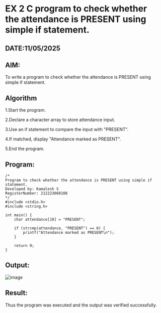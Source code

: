 # EX 2 C program to check whether the attendance is PRESENT using simple if statement.
## DATE:11/05/2025
## AIM:
To write a program to check whether the attendance is PRESENT using simple if statement.

## Algorithm
1.Start the program.

2.Declare a character array to store attendance input.

3.Use an if statement to compare the input with "PRESENT".

4.If matched, display "Attendance marked as PRESENT".

5.End the program. 

## Program:
```
/*
Program to check whether the attendance is PRESENT using simple if statement.
Developed by: Kamalesh S
RegisterNumber: 212223060108  
*/
#include <stdio.h>
#include <string.h>

int main() {
    char attendance[10] = "PRESENT";
    
    if (strcmp(attendance, "PRESENT") == 0) {
        printf("Attendance marked as PRESENT\n");
    }

    return 0;
}

```

## Output:

![image](https://github.com/user-attachments/assets/c3d59251-5566-449a-b7d6-0907f1ff0ebc)


## Result:
Thus the program was executed and the output was verified successfully.
